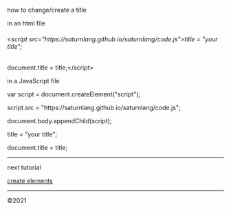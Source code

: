 <p>how to change/create a title</p>

<p>in an html file</p>
<h6>&lt;script src="https://saturnlang.github.io/saturnlang/code.js"&gt;title = "your title";</h6> 
<h7>document.title = title;&lt;/script&gt;</h7>

<p>in a JavaScript file</p>
<p>var script = document.createElement("script");</p>
<p>script.src = "https://saturnlang.github.io/saturnlang/code.js";</p>
<p>document.body.appendChild(script);</p>
<p>title = "your title";</p>
<p>document.title = title;</p>
<hr/>
<p>next tutorial</p>
<a href="element.html">create elements</a>
<hr/>
&copy;2021
